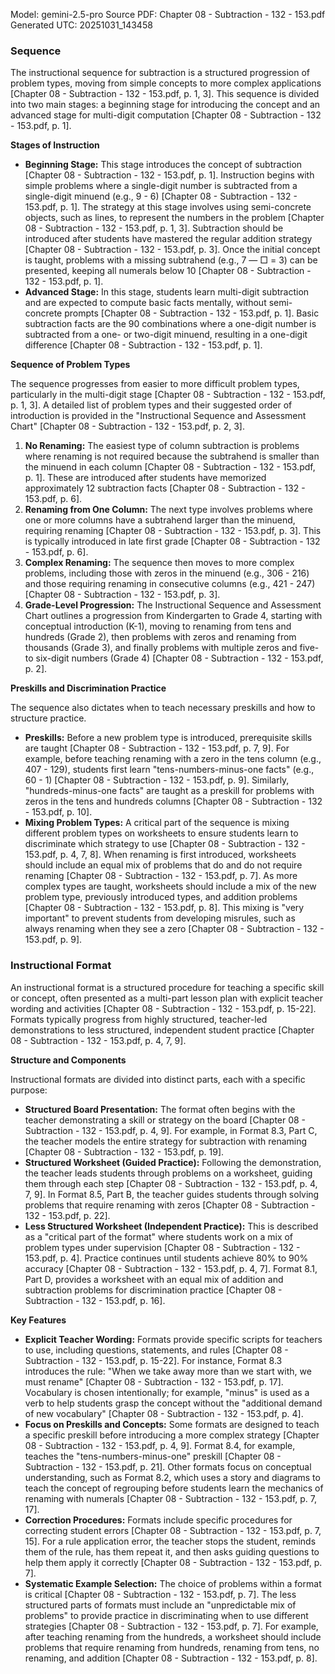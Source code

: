 Model: gemini-2.5-pro
Source PDF: Chapter 08 - Subtraction - 132 - 153.pdf
Generated UTC: 20251031_143458

### Sequence

The instructional sequence for subtraction is a structured progression of problem types, moving from simple concepts to more complex applications [Chapter 08 - Subtraction - 132 - 153.pdf, p. 1, 3]. This sequence is divided into two main stages: a beginning stage for introducing the concept and an advanced stage for multi-digit computation [Chapter 08 - Subtraction - 132 - 153.pdf, p. 1].

**Stages of Instruction**

*   **Beginning Stage:** This stage introduces the concept of subtraction [Chapter 08 - Subtraction - 132 - 153.pdf, p. 1]. Instruction begins with simple problems where a single-digit number is subtracted from a single-digit minuend (e.g., 9 - 6) [Chapter 08 - Subtraction - 132 - 153.pdf, p. 1]. The strategy at this stage involves using semi-concrete objects, such as lines, to represent the numbers in the problem [Chapter 08 - Subtraction - 132 - 153.pdf, p. 1, 3]. Subtraction should be introduced after students have mastered the regular addition strategy [Chapter 08 - Subtraction - 132 - 153.pdf, p. 3]. Once the initial concept is taught, problems with a missing subtrahend (e.g., 7 — □ = 3) can be presented, keeping all numerals below 10 [Chapter 08 - Subtraction - 132 - 153.pdf, p. 1].
*   **Advanced Stage:** In this stage, students learn multi-digit subtraction and are expected to compute basic facts mentally, without semi-concrete prompts [Chapter 08 - Subtraction - 132 - 153.pdf, p. 1]. Basic subtraction facts are the 90 combinations where a one-digit number is subtracted from a one- or two-digit minuend, resulting in a one-digit difference [Chapter 08 - Subtraction - 132 - 153.pdf, p. 1].

**Sequence of Problem Types**

The sequence progresses from easier to more difficult problem types, particularly in the multi-digit stage [Chapter 08 - Subtraction - 132 - 153.pdf, p. 1, 3]. A detailed list of problem types and their suggested order of introduction is provided in the "Instructional Sequence and Assessment Chart" [Chapter 08 - Subtraction - 132 - 153.pdf, p. 2, 3].

1.  **No Renaming:** The easiest type of column subtraction is problems where renaming is not required because the subtrahend is smaller than the minuend in each column [Chapter 08 - Subtraction - 132 - 153.pdf, p. 1]. These are introduced after students have memorized approximately 12 subtraction facts [Chapter 08 - Subtraction - 132 - 153.pdf, p. 6].
2.  **Renaming from One Column:** The next type involves problems where one or more columns have a subtrahend larger than the minuend, requiring renaming [Chapter 08 - Subtraction - 132 - 153.pdf, p. 3]. This is typically introduced in late first grade [Chapter 08 - Subtraction - 132 - 153.pdf, p. 6].
3.  **Complex Renaming:** The sequence then moves to more complex problems, including those with zeros in the minuend (e.g., 306 - 216) and those requiring renaming in consecutive columns (e.g., 421 - 247) [Chapter 08 - Subtraction - 132 - 153.pdf, p. 3].
4.  **Grade-Level Progression:** The Instructional Sequence and Assessment Chart outlines a progression from Kindergarten to Grade 4, starting with conceptual introduction (K-1), moving to renaming from tens and hundreds (Grade 2), then problems with zeros and renaming from thousands (Grade 3), and finally problems with multiple zeros and five- to six-digit numbers (Grade 4) [Chapter 08 - Subtraction - 132 - 153.pdf, p. 2].

**Preskills and Discrimination Practice**

The sequence also dictates when to teach necessary preskills and how to structure practice.

*   **Preskills:** Before a new problem type is introduced, prerequisite skills are taught [Chapter 08 - Subtraction - 132 - 153.pdf, p. 7, 9]. For example, before teaching renaming with a zero in the tens column (e.g., 407 - 129), students first learn "tens-numbers-minus-one facts" (e.g., 60 - 1) [Chapter 08 - Subtraction - 132 - 153.pdf, p. 9]. Similarly, "hundreds-minus-one facts" are taught as a preskill for problems with zeros in the tens and hundreds columns [Chapter 08 - Subtraction - 132 - 153.pdf, p. 10].
*   **Mixing Problem Types:** A critical part of the sequence is mixing different problem types on worksheets to ensure students learn to discriminate which strategy to use [Chapter 08 - Subtraction - 132 - 153.pdf, p. 4, 7, 8]. When renaming is first introduced, worksheets should include an equal mix of problems that do and do not require renaming [Chapter 08 - Subtraction - 132 - 153.pdf, p. 7]. As more complex types are taught, worksheets should include a mix of the new problem type, previously introduced types, and addition problems [Chapter 08 - Subtraction - 132 - 153.pdf, p. 8]. This mixing is "very important" to prevent students from developing misrules, such as always renaming when they see a zero [Chapter 08 - Subtraction - 132 - 153.pdf, p. 9].

### Instructional Format

An instructional format is a structured procedure for teaching a specific skill or concept, often presented as a multi-part lesson plan with explicit teacher wording and activities [Chapter 08 - Subtraction - 132 - 153.pdf, p. 15-22]. Formats typically progress from highly structured, teacher-led demonstrations to less structured, independent student practice [Chapter 08 - Subtraction - 132 - 153.pdf, p. 4, 7, 9].

**Structure and Components**

Instructional formats are divided into distinct parts, each with a specific purpose:

*   **Structured Board Presentation:** The format often begins with the teacher demonstrating a skill or strategy on the board [Chapter 08 - Subtraction - 132 - 153.pdf, p. 4, 9]. For example, in Format 8.3, Part C, the teacher models the entire strategy for subtraction with renaming [Chapter 08 - Subtraction - 132 - 153.pdf, p. 19].
*   **Structured Worksheet (Guided Practice):** Following the demonstration, the teacher leads students through problems on a worksheet, guiding them through each step [Chapter 08 - Subtraction - 132 - 153.pdf, p. 4, 7, 9]. In Format 8.5, Part B, the teacher guides students through solving problems that require renaming with zeros [Chapter 08 - Subtraction - 132 - 153.pdf, p. 22].
*   **Less Structured Worksheet (Independent Practice):** This is described as a "critical part of the format" where students work on a mix of problem types under supervision [Chapter 08 - Subtraction - 132 - 153.pdf, p. 4]. Practice continues until students achieve 80% to 90% accuracy [Chapter 08 - Subtraction - 132 - 153.pdf, p. 4, 7]. Format 8.1, Part D, provides a worksheet with an equal mix of addition and subtraction problems for discrimination practice [Chapter 08 - Subtraction - 132 - 153.pdf, p. 16].

**Key Features**

*   **Explicit Teacher Wording:** Formats provide specific scripts for teachers to use, including questions, statements, and rules [Chapter 08 - Subtraction - 132 - 153.pdf, p. 15-22]. For instance, Format 8.3 introduces the rule: "When we take away more than we start with, we must rename" [Chapter 08 - Subtraction - 132 - 153.pdf, p. 17]. Vocabulary is chosen intentionally; for example, "minus" is used as a verb to help students grasp the concept without the "additional demand of new vocabulary" [Chapter 08 - Subtraction - 132 - 153.pdf, p. 4].
*   **Focus on Preskills and Concepts:** Some formats are designed to teach a specific preskill before introducing a more complex strategy [Chapter 08 - Subtraction - 132 - 153.pdf, p. 4, 9]. Format 8.4, for example, teaches the "tens-numbers-minus-one" preskill [Chapter 08 - Subtraction - 132 - 153.pdf, p. 21]. Other formats focus on conceptual understanding, such as Format 8.2, which uses a story and diagrams to teach the concept of regrouping before students learn the mechanics of renaming with numerals [Chapter 08 - Subtraction - 132 - 153.pdf, p. 7, 17].
*   **Correction Procedures:** Formats include specific procedures for correcting student errors [Chapter 08 - Subtraction - 132 - 153.pdf, p. 7, 15]. For a rule application error, the teacher stops the student, reminds them of the rule, has them repeat it, and then asks guiding questions to help them apply it correctly [Chapter 08 - Subtraction - 132 - 153.pdf, p. 7].
*   **Systematic Example Selection:** The choice of problems within a format is critical [Chapter 08 - Subtraction - 132 - 153.pdf, p. 7]. The less structured parts of formats must include an "unpredictable mix of problems" to provide practice in discriminating when to use different strategies [Chapter 08 - Subtraction - 132 - 153.pdf, p. 7]. For example, after teaching renaming from the hundreds, a worksheet should include problems that require renaming from hundreds, renaming from tens, no renaming, and addition [Chapter 08 - Subtraction - 132 - 153.pdf, p. 8].